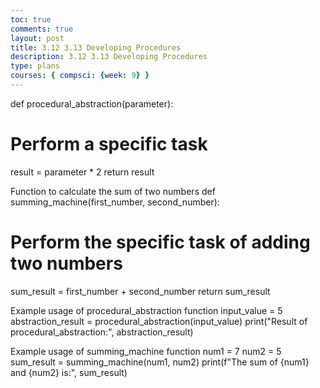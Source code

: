 ```yaml
---
toc: true 
comments: true 
layout: post 
title: 3.12 3.13 Developing Procedures
description: 3.12 3.13 Developing Procedures
type: plans
courses: { compsci: {week: 9} } 
---
```



def procedural_abstraction(parameter):
# Perform a specific task
result = parameter * 2
return result

Function to calculate the sum of two numbers
def summing_machine(first_number, second_number):
# Perform the specific task of adding two numbers
sum_result = first_number + second_number
return sum_result

Example usage of procedural_abstraction function
input_value = 5
abstraction_result = procedural_abstraction(input_value)
print("Result of procedural_abstraction:", abstraction_result)

Example usage of summing_machine function
num1 = 7
num2 = 5
sum_result = summing_machine(num1, num2)
print(f"The sum of {num1} and {num2} is:", sum_result)